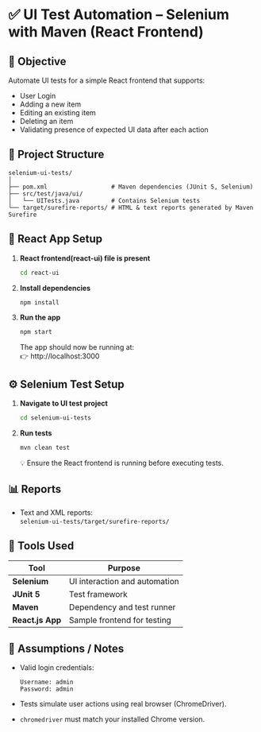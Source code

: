 # ✅ UI Test Automation – Selenium with Maven (React Frontend)

## 🧪 Objective
Automate UI tests for a simple React frontend that supports:
- User Login
- Adding a new item
- Editing an existing item
- Deleting an item
- Validating presence of expected UI data after each action

## 📁 Project Structure
```
selenium-ui-tests/
│
├── pom.xml                  # Maven dependencies (JUnit 5, Selenium)
├── src/test/java/ui/
│   └── UITests.java         # Contains Selenium tests
└── target/surefire-reports/ # HTML & text reports generated by Maven Surefire
```

## 🚀 React App Setup
1. **React frontend(react-ui) file is present**
   ```bash
   cd react-ui
   ```

2. **Install dependencies**
   ```bash
   npm install
   ```

3. **Run the app**
   ```bash
   npm start
   ```
   The app should now be running at:  
   👉 http://localhost:3000

## ⚙️ Selenium Test Setup
1. **Navigate to UI test project**
   ```bash
   cd selenium-ui-tests
   ```

2. **Run tests**
   ```bash
   mvn clean test
   ```

   💡 Ensure the React frontend is running before executing tests.

## 📊 Reports
- Text and XML reports:  
  `selenium-ui-tests/target/surefire-reports/`



## 🔧 Tools Used

| Tool        | Purpose              |
|-------------|----------------------|
| **Selenium**   | UI interaction and automation |
| **JUnit 5**    | Test framework |
| **Maven**      | Dependency and test runner |
| **React.js App** | Sample frontend for testing |

## 📌 Assumptions / Notes
- Valid login credentials:  
  ```
  Username: admin  
  Password: admin
  ```

- Tests simulate user actions using real browser (ChromeDriver).
- `chromedriver` must match your installed Chrome version.

